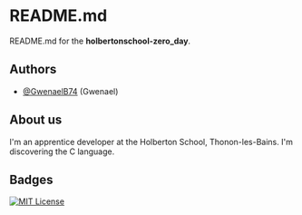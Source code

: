 # README.md

README.md for the **holbertonschool-zero_day**.
## Authors

- [@GwenaelB74](https://www.github.com/GwenaelB74) (Gwenael)
## About us

I'm an apprentice developer at the Holberton School, Thonon-les-Bains. I'm discovering the C language.


## Badges

[![MIT License](https://www.vectorlogo.zone/logos/gnu_bash/gnu_bash-ar21.svg)](https://choosealicense.com/licenses/mit/)
